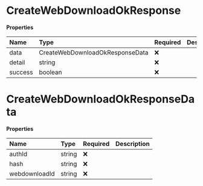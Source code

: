 # CreateWebDownloadOkResponse

**Properties**

| Name    | Type                            | Required | Description |
| :------ | :------------------------------ | :------- | :---------- |
| data    | CreateWebDownloadOkResponseData | ❌       |             |
| detail  | string                          | ❌       |             |
| success | boolean                         | ❌       |             |

# CreateWebDownloadOkResponseData

**Properties**

| Name          | Type   | Required | Description |
| :------------ | :----- | :------- | :---------- |
| authId        | string | ❌       |             |
| hash          | string | ❌       |             |
| webdownloadId | string | ❌       |             |
